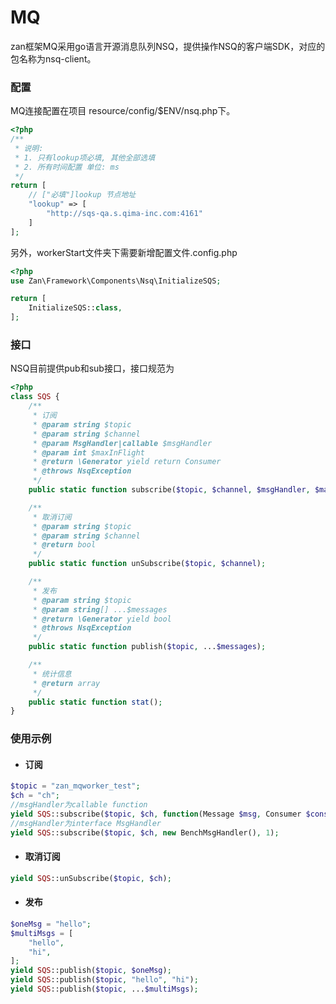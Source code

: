 # MQ

zan框架MQ采用go语言开源消息队列NSQ，提供操作NSQ的客户端SDK，对应的包名称为nsq-client。

### 配置

MQ连接配置在项目 resource/config/$ENV/nsq.php下。

```php
<?php
/**
 * 说明:
 * 1. 只有lookup项必填, 其他全部选填
 * 2. 所有时间配置 单位: ms
 */
return [
    // ["必填"]lookup 节点地址
    "lookup" => [
        "http://sqs-qa.s.qima-inc.com:4161"
    ]
];
```

另外，workerStart文件夹下需要新增配置文件.config.php

```php
<?php
use Zan\Framework\Components\Nsq\InitializeSQS;

return [
    InitializeSQS::class,
];
```

### 接口

NSQ目前提供pub和sub接口，接口规范为

```php
<?php
class SQS {
    /**
     * 订阅
     * @param string $topic
     * @param string $channel
     * @param MsgHandler|callable $msgHandler
     * @param int $maxInFlight
     * @return \Generator yield return Consumer
     * @throws NsqException
     */
    public static function subscribe($topic, $channel, $msgHandler, $maxInFlight = -1);

    /**
     * 取消订阅
     * @param string $topic
     * @param string $channel
     * @return bool
     */
    public static function unSubscribe($topic, $channel);

    /**
     * 发布
     * @param string $topic
     * @param string[] ...$messages
     * @return \Generator yield bool
     * @throws NsqException
     */
    public static function publish($topic, ...$messages);

    /**
     * 统计信息
     * @return array
     */    
    public static function stat();
}
```

### 使用示例

* #### 订阅

```php
$topic = "zan_mqworker_test";
$ch = "ch";
//msgHandler为callable function
yield SQS::subscribe($topic, $ch, function(Message $msg, Consumer $consumer) {});
//msgHandler为interface MsgHandler
yield SQS::subscribe($topic, $ch, new BenchMsgHandler(), 1);
```

* #### 取消订阅

```php
yield SQS::unSubscribe($topic, $ch);
```

* #### 发布

```php
$oneMsg = "hello";
$multiMsgs = [
    "hello",
    "hi",
];
yield SQS::publish($topic, $oneMsg);
yield SQS::publish($topic, "hello", "hi");
yield SQS::publish($topic, ...$multiMsgs);
```



